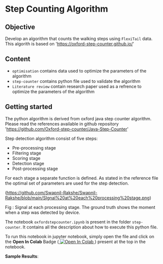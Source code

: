 # Step Counting Algorithm

## Objective
Develop an algorithm that counts the walking steps using `FlexiTail` data. This algorith is based on 'https://oxford-step-counter.github.io/'

## Content
* `optimisation` contains data used to optimize the parameters of the algorithm
* `step-counter` contains python file used to validate the algorithm
* `Literature review` contain research paper used as a refrence to optimize the parameters of the algorithm

  
## Getting started
    
The python algorithm is derived from oxford java step counter algorithm. Please read the references available in github repository 'https://github.com/Oxford-step-counter/Java-Step-Counter'

Step detection algorithm consist of five steps:

* Pre-processing stage
* Filtering stage
* Scoring stage
* Detection stage
* Post-processing stage
    
For each stage a separate function is defined. As stated in the reference file the optimal set of parameters are used for the step detection.

(https://github.com/Swapnil-Rakshe/Swapnil-Rakshe/blob/main/SIgnal%20at%20each%20processing%20stage.png)

Fig : Signal at each processing stage. The ground truth shows the moment when a step was detected by device.

    
The notebook `oxfordstepcounter.ipynb` is present in the folder `step-counter`. It contains all the description about how to execute this python file.
    
To run this notebook in jupyter notebook, simply open the file and click on the **Open In Colab** Badge (<a href="https://colab.research.google.com/github/kristofvl/DataSet/blob/master/python-step-counter/OxfordPythonStepCounter.ipynb">
  <img src="https://colab.research.google.com/assets/colab-badge.svg" alt="Open In Colab"/>
</a> ) present at the top in the notebook.

**Sample Results**:


